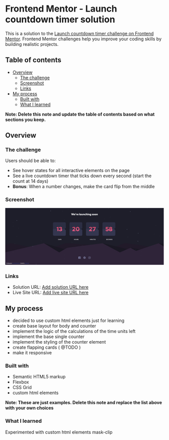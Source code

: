 # Frontend Mentor - Launch countdown timer solution

This is a solution to the [Launch countdown timer challenge on Frontend Mentor](https://www.frontendmentor.io/challenges/launch-countdown-timer-N0XkGfyz-). Frontend Mentor challenges help you improve your coding skills by building realistic projects.

## Table of contents

- [Overview](#overview)
  - [The challenge](#the-challenge)
  - [Screenshot](#screenshot)
  - [Links](#links)
- [My process](#my-process)
  - [Built with](#built-with)
  - [What I learned](#what-i-learned)

**Note: Delete this note and update the table of contents based on what sections you keep.**

## Overview

### The challenge

Users should be able to:

- See hover states for all interactive elements on the page
- See a live countdown timer that ticks down every second (start the count at 14 days)
- **Bonus**: When a number changes, make the card flip from the middle

### Screenshot

![](./screenshot.png)

### Links

- Solution URL: [Add solution URL here](https://your-solution-url.com)
- Live Site URL: [Add live site URL here](https://your-live-site-url.com)

## My process
- decided to use custom html elements just for learning
- create base layout for body and counter
- implement the logic of the calculations of the time units left
- implement the base single counter
- implement the styling of the counter element
- create flapping cards ( @TODO )
- make it responsive

### Built with

- Semantic HTML5 markup
- Flexbox
- CSS Grid
- custom html elements

**Note: These are just examples. Delete this note and replace the list above with your own choices**

### What I learned

Experimented with custom html elements
mask-clip


